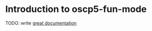 # Introduction to oscp5-fun-mode

TODO: write [great documentation](http://jacobian.org/writing/what-to-write/)
